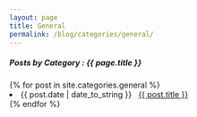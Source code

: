 ```yaml
---
layout: page
title: General
permalink: /blog/categories/general/
---
```


<h5> Posts by Category : {{ page.title }} </h5>

<div class="card">
{% for post in site.categories.general %}
 <li class="category-posts"><span>{{ post.date | date_to_string }}</span> &nbsp; <a href="{{ post.url }}">{{ post.title }}</a></li>
{% endfor %}
</div>